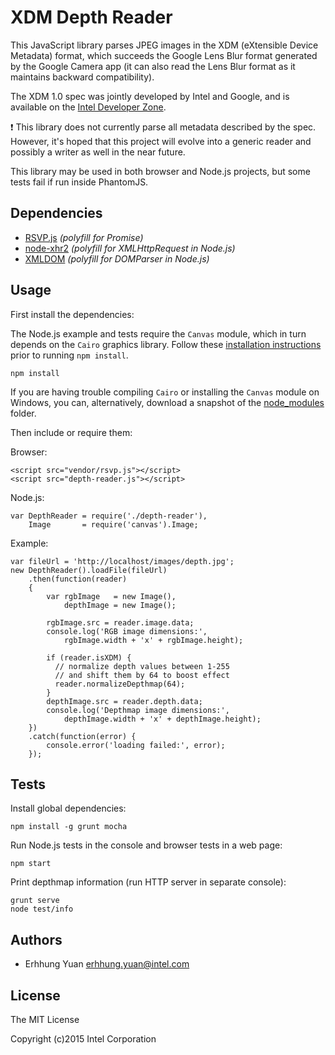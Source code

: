 XDM Depth Reader
================

This JavaScript library parses JPEG images in the XDM (eXtensible Device Metadata)
format, which succeeds the Google Lens Blur format generated by the Google Camera
app (it can also read the Lens Blur format as it maintains backward compatibility).

The XDM 1.0 spec was jointly developed by Intel and Google, and is available on the
[Intel Developer Zone](https://software.intel.com/en-us/articles/the-extensible-device-metadata-xdm-specification-version-10).

:exclamation: This library does not currently parse all metadata described by the
spec. However, it's hoped that this project will evolve into a generic reader and
possibly a writer as well in the near future.

This library may be used in both browser and Node.js projects, but some tests fail
if run inside PhantomJS.

## Dependencies

 - [RSVP.js](https://github.com/tildeio/rsvp.js) *(polyfill for Promise)*
 - [node-xhr2](https://github.com/pwnall/node-xhr2) *(polyfill for XMLHttpRequest in Node.js)*
 - [XMLDOM](https://github.com/jindw/xmldom) *(polyfill for DOMParser in Node.js)*

## Usage

First install the dependencies:

The Node.js example and tests require the `Canvas` module, which in turn depends
on the `Cairo` graphics library.
Follow these [installation instructions](https://github.com/LearnBoost/node-canvas/wiki)
prior to running `npm install`.

    npm install

If you are having trouble compiling `Cairo` or installing the `Canvas` module on
Windows, you can, alternatively, download a snapshot of the
[node_modules](http://storage.realsense.photo/projects/depth-reader-js/node_modules_windows.zip)
folder.

Then include or require them:

Browser:

    <script src="vendor/rsvp.js"></script>
    <script src="depth-reader.js"></script>

Node.js:

    var DepthReader = require('./depth-reader'),
        Image       = require('canvas').Image;

Example:

    var fileUrl = 'http://localhost/images/depth.jpg';
    new DepthReader().loadFile(fileUrl)
        .then(function(reader)
        {
            var rgbImage   = new Image(),
                depthImage = new Image();

            rgbImage.src = reader.image.data;
            console.log('RGB image dimensions:',
                rgbImage.width + 'x' + rgbImage.height);

            if (reader.isXDM) {
              // normalize depth values between 1-255
              // and shift them by 64 to boost effect
              reader.normalizeDepthmap(64);
            }
            depthImage.src = reader.depth.data;
            console.log('Depthmap image dimensions:',
                depthImage.width + 'x' + depthImage.height);
        })
        .catch(function(error) {
            console.error('loading failed:', error);
        });

## Tests

Install global dependencies:

    npm install -g grunt mocha

Run Node.js tests in the console and browser tests in a web page:

    npm start

Print depthmap information (run HTTP server in separate console):

    grunt serve
    node test/info

## Authors

  - Erhhung Yuan <erhhung.yuan@intel.com>

## License

The MIT License

Copyright (c)2015 Intel Corporation
